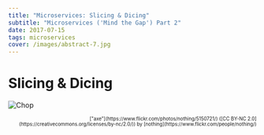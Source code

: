 ```yaml
---
title: "Microservices: Slicing & Dicing"
subtitle: "Microservices ('Mind the Gap') Part 2"
date: 2017-07-15
tags: microservices
cover: /images/abstract-7.jpg
---
```


# Slicing & Dicing
![Chop](chop.jpg)
<div style="text-align: right"><sub><sup>["axe"](https://www.flickr.com/photos/nothing/5150721/) ([CC BY-NC 2.0](https://creativecommons.org/licenses/by-nc/2.0/)) by [nothing](https://www.flickr.com/people/nothing/)</sup></sub></div>


